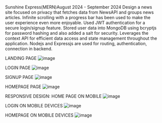 Sunshine Express(MERN)August 2024 - September 2024
Design a news site focused on privacy that fetches data from NewsAPI and groups news articles.
Infinite scrolling with a progress bar has been used to make the user experience even more enjoyable.
Used JWT authentication for a secure login/signup feature.
Stored user data into MongoDB using bcryptjs for password hashing and also added a salt for security.
Leverages the context API for efficient data access and state management throughout the application.
Nodejs and Expressjs are used for routing, authentication, connection in backend.

LANDING PAGE
![image](https://github.com/user-attachments/assets/c5f01e37-224c-4712-b577-4ba07f041c21)


LOGIN PAGE
![image](https://github.com/user-attachments/assets/7c3e4284-bff3-4cd0-9d38-33e645514e52)


SIGNUP PAGE
![image](https://github.com/user-attachments/assets/c0b87834-b36b-4cc5-9899-420c2673bb34)


HOMEPAGE PAGE
![image](https://github.com/user-attachments/assets/ca220cda-170b-45c7-930f-14e3391e24c0)

RESPONSIVE DESIGN:
HOME PAGE ON MOBILE
![image](https://github.com/user-attachments/assets/65e4c86a-e0a2-442d-a0d8-d34a1615ebd5)

LOGIN ON MOBILE DEVICES
![image](https://github.com/user-attachments/assets/ff6692f9-87d5-4f4e-8361-9929df51dcb6)

HOMEPAGE ON MOBILE DEVICES
![image](https://github.com/user-attachments/assets/55a4b066-6636-4b5a-a9ba-f540dfbb01a5)


